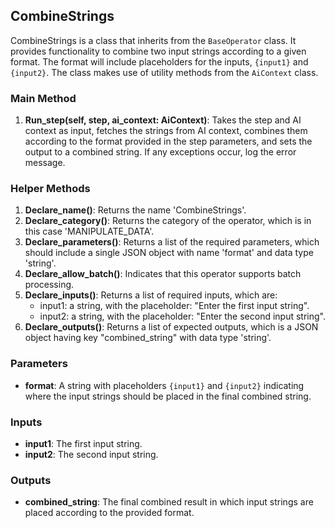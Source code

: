 ## CombineStrings

CombineStrings is a class that inherits from the `BaseOperator` class. It provides functionality to combine two input strings according to a given format. The format will include placeholders for the inputs, `{input1}` and `{input2}`. The class makes use of utility methods from the `AiContext` class.

### Main Method

1. **Run_step(self, step, ai_context: AiContext)**: Takes the step and AI context as input, fetches the strings from AI context, combines them according to the format provided in the step parameters, and sets the output to a combined string. If any exceptions occur, log the error message.

### Helper Methods

1. **Declare_name()**: Returns the name 'CombineStrings'.
2. **Declare_category()**: Returns the category of the operator, which is in this case 'MANIPULATE_DATA'.
3. **Declare_parameters()**: Returns a list of the required parameters, which should include a single JSON object with name 'format' and data type 'string'.
4. **Declare_allow_batch()**: Indicates that this operator supports batch processing.
5. **Declare_inputs()**: Returns a list of required inputs, which are:
    - input1: a string, with the placeholder: "Enter the first input string".
    - input2: a string, with the placeholder: "Enter the second input string".
6. **Declare_outputs()**: Returns a list of expected outputs, which is a JSON object having key "combined_string" with data type 'string'.

### Parameters
- **format**: A string with placeholders `{input1}` and `{input2}` indicating where the input strings should be placed in the final combined string.

### Inputs
- **input1**: The first input string.
- **input2**: The second input string.

### Outputs
- **combined_string**: The final combined result in which input strings are placed according to the provided format.